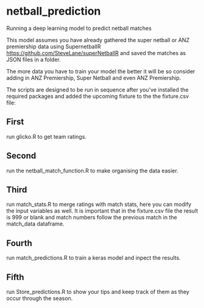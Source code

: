 # netball_prediction
Running a deep learning model to predict netball matches

This model assumes you have already gathered the super netball or ANZ premiership data using SupernetballR https://github.com/SteveLane/superNetballR and saved the matches as JSON files in a folder.

The more data you have to train your model the better it will be so consider adding in ANZ Premiership, Super Netball and even ANZ Premiership.

The scripts are designed to be run in sequence after you've installed the required packages and added the upcoming fixture to the the fixture.csv file:

## First 
run glicko.R to get team ratings.

## Second 
run the netball_match_function.R to make organising the data easier.

## Third 
run match_stats.R to merge ratings with match stats, here you can modify the input variables as well. It is important that in the fixture.csv file the result is 999 or blank and match numbers follow the previous match in the match_data dataframe.

## Fourth 
run match_predictions.R to train a keras model and inpect the results.

## Fifth 
run Store_predictions.R to show your tips and keep track of them as they occur through the season.
